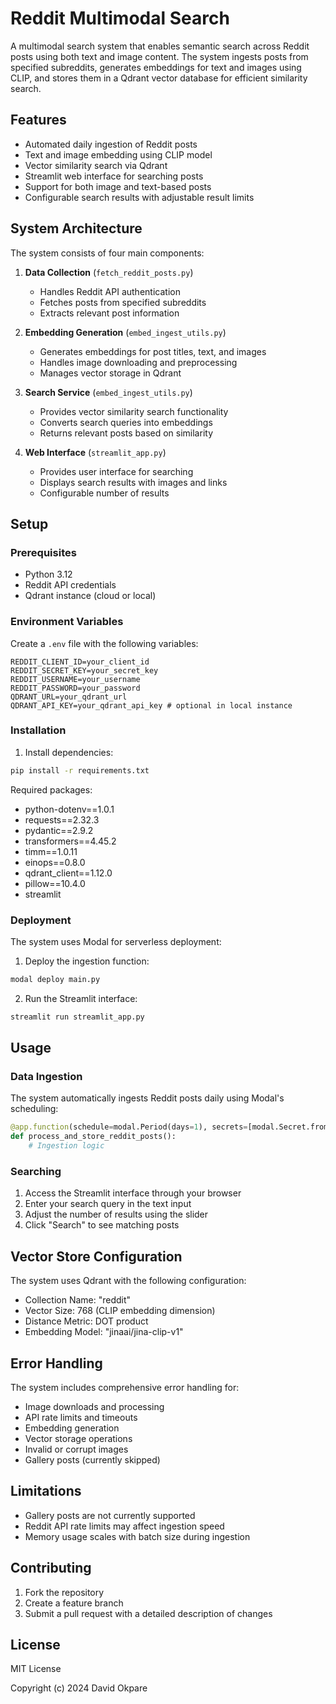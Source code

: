# Reddit Multimodal Search

A multimodal search system that enables semantic search across Reddit posts using both text and image content. The system ingests posts from specified subreddits, generates embeddings for text and images using CLIP, and stores them in a Qdrant vector database for efficient similarity search.

## Features

- Automated daily ingestion of Reddit posts
- Text and image embedding using CLIP model
- Vector similarity search via Qdrant
- Streamlit web interface for searching posts
- Support for both image and text-based posts
- Configurable search results with adjustable result limits

## System Architecture

The system consists of four main components:

1. **Data Collection** (`fetch_reddit_posts.py`)
   - Handles Reddit API authentication
   - Fetches posts from specified subreddits
   - Extracts relevant post information

2. **Embedding Generation** (`embed_ingest_utils.py`)
   - Generates embeddings for post titles, text, and images
   - Handles image downloading and preprocessing
   - Manages vector storage in Qdrant

3. **Search Service** (`embed_ingest_utils.py`)
   - Provides vector similarity search functionality
   - Converts search queries into embeddings
   - Returns relevant posts based on similarity

4. **Web Interface** (`streamlit_app.py`)
   - Provides user interface for searching
   - Displays search results with images and links
   - Configurable number of results

## Setup

### Prerequisites

- Python 3.12
- Reddit API credentials
- Qdrant instance (cloud or local)

### Environment Variables

Create a `.env` file with the following variables:

```env
REDDIT_CLIENT_ID=your_client_id
REDDIT_SECRET_KEY=your_secret_key
REDDIT_USERNAME=your_username
REDDIT_PASSWORD=your_password
QDRANT_URL=your_qdrant_url
QDRANT_API_KEY=your_qdrant_api_key # optional in local instance
```

### Installation

1. Install dependencies:
```bash
pip install -r requirements.txt
```

Required packages:
- python-dotenv==1.0.1
- requests==2.32.3
- pydantic==2.9.2
- transformers==4.45.2
- timm==1.0.11
- einops==0.8.0
- qdrant_client==1.12.0
- pillow==10.4.0
- streamlit

### Deployment

The system uses Modal for serverless deployment:

1. Deploy the ingestion function:
```bash
modal deploy main.py
```

2. Run the Streamlit interface:
```bash
streamlit run streamlit_app.py
```

## Usage

### Data Ingestion

The system automatically ingests Reddit posts daily using Modal's scheduling:

```python
@app.function(schedule=modal.Period(days=1), secrets=[modal.Secret.from_name("multimodal-search")])
def process_and_store_reddit_posts():
    # Ingestion logic
```

### Searching

1. Access the Streamlit interface through your browser
2. Enter your search query in the text input
3. Adjust the number of results using the slider
4. Click "Search" to see matching posts

## Vector Store Configuration

The system uses Qdrant with the following configuration:

- Collection Name: "reddit"
- Vector Size: 768 (CLIP embedding dimension)
- Distance Metric: DOT product
- Embedding Model: "jinaai/jina-clip-v1"

## Error Handling

The system includes comprehensive error handling for:
- Image downloads and processing
- API rate limits and timeouts
- Embedding generation
- Vector storage operations
- Invalid or corrupt images
- Gallery posts (currently skipped)

## Limitations

- Gallery posts are not currently supported
- Reddit API rate limits may affect ingestion speed
- Memory usage scales with batch size during ingestion

## Contributing

1. Fork the repository
2. Create a feature branch
3. Submit a pull request with a detailed description of changes

## License

MIT License

Copyright (c) 2024 David Okpare
